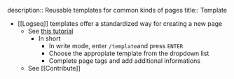 description:: Reusable templates for common kinds of pages
title:: Template

- [[Logseq]] templates offer a standardized way for creating a new page
	- See [this tutorial](https://docs.logseq.com/#/page/templates)
		- In short
			- In write mode, enter `/template`and press `ENTER`
			- Choose the appropiate template from the dropdown list
			- Complete page tags and add additional informations
	- See [[Contribute]]